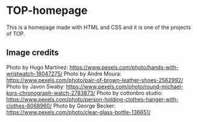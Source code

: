 # TOP-homepage
This is a homepage made with HTML and CSS and it is one of the projects of TOP.

## Image credits
Photo by Hugo Martínez: https://www.pexels.com/photo/hands-with-wristwatch-18047275/
Photo by Andre Moura: https://www.pexels.com/photo/pair-of-brown-leather-shoes-2562992/
Photo by Javon Swaby: https://www.pexels.com/photo/round-michael-kors-chronograph-watch-2783873/
Photo by cottonbro studio: https://www.pexels.com/photo/person-holding-clothes-hanger-with-clothes-6068960/
Photo by George Becker: https://www.pexels.com/photo/clear-glass-bottle-136651/